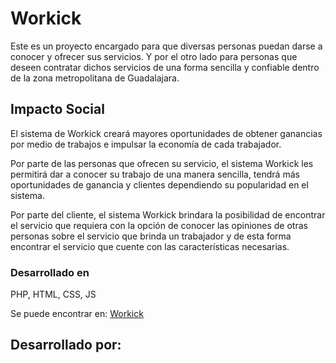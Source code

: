 # Workick
Este es un proyecto encargado para que diversas personas puedan darse a conocer y ofrecer sus servicios.  Y por el otro lado para personas que deseen contratar dichos servicios de una forma sencilla y confiable dentro de la zona metropolitana de Guadalajara.

## Impacto Social
El sistema de Workick creará mayores oportunidades de obtener ganancias por medio de trabajos e impulsar la economía de cada trabajador.

Por parte de las personas que ofrecen su servicio, el sistema Workick les permitirá dar a conocer su trabajo de una manera sencilla, tendrá más oportunidades de ganancia y clientes dependiendo su popularidad en el sistema. 

Por parte del cliente, el sistema Workick brindara la posibilidad de encontrar el servicio que requiera con la opción de conocer las opiniones de otras personas sobre el servicio que brinda un trabajador y de esta forma encontrar el servicio que cuente con las características necesarias.

### Desarrollado en
PHP, HTML, CSS, JS

Se puede encontrar en: [Workick](workick.000webhostapp.com)

## Desarrollado por: